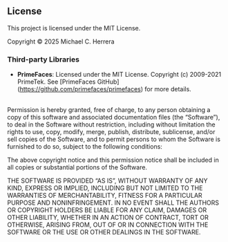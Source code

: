 ## License

This project is licensed under the MIT License.

Copyright &copy; 2025 Michael C. Herrera

### Third-party Libraries
- **PrimeFaces**: Licensed under the MIT License. Copyright (c) 2009-2021 PrimeTek. See [PrimeFaces GitHub]
  (https://github.com/primefaces/primefaces) 
  for more details.
<br><br>

Permission is hereby granted, free of charge, to any person obtaining a copy of this software and associated
documentation files (the “Software”), to deal in the Software without restriction, including without limitation the
rights to use, copy, modify, merge, publish, distribute, sublicense, and/or sell copies of the Software, and to permit
persons to whom the Software is furnished to do so, subject to the following conditions:

The above copyright notice and this permission notice shall be included in all copies or substantial portions of the
Software.

THE SOFTWARE IS PROVIDED “AS IS”, WITHOUT WARRANTY OF ANY KIND, EXPRESS OR IMPLIED, INCLUDING BUT NOT LIMITED TO THE
WARRANTIES OF MERCHANTABILITY, FITNESS FOR A PARTICULAR PURPOSE AND NONINFRINGEMENT. IN NO EVENT SHALL THE AUTHORS OR
COPYRIGHT HOLDERS BE LIABLE FOR ANY CLAIM, DAMAGES OR OTHER LIABILITY, WHETHER IN AN ACTION OF CONTRACT, TORT OR
OTHERWISE, ARISING FROM, OUT OF OR IN CONNECTION WITH THE SOFTWARE OR THE USE OR OTHER DEALINGS IN THE SOFTWARE.